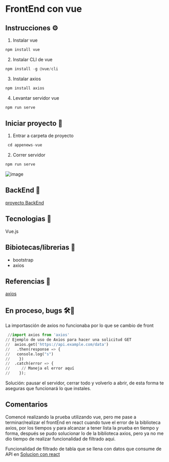 # FrontEnd con vue 

## Instrucciones ⚙️

1. Instalar vue
   
```python
npm install vue
```

2. Instalar CLI de vue

```python
npm install -g @vue/cli
```

3. Instalar axios

```python
npm install axios
```

4. Levantar servidor vue

```python
npm run serve
```

## Iniciar proyecto 🚀

1. Entrar a carpeta de proyecto

```python
 cd appenews-vue
```
2. Correr servidor
   
```python
npm run serve
```

![image](https://github.com/AliciaGaona/appEnewsFront/assets/99162884/7ae8cced-5106-4151-98e5-0ff75c416213)



## BackEnd 🚀

[proyecto BackEnd](https://github.com/AliciaGaona/appEnews)

 ## Tecnologias 🚀
 
 Vue.js

 ## Bibiotecas/librerias 🔧

 - bootstrap
 - axios

 ## Referencias 🔧

 [axios](https://axios-http.com/docs/intro)


 ## En proceso, bugs 🛠️🔎

La importasción de axios no funcionaba por lo que se cambio de front

```python
 //import axios from 'axios'
// Ejemplo de uso de Axios para hacer una solicitud GET
//  axios.get('https://api.example.com/data')
//   .then(response => {
//   console.log("s")
//    })
//  .catch(error => {
//     // Maneja el error aquí
//    });

```

Solución: pausar el servidor, cerrar todo y volverlo a abrir, de esta forma te aseguras que funcionará lo que instales.


 ## Comentarios

 Comencé realizando la prueba utilizando vue, pero me pase a terminar/realizar el frontEnd en react cuando tuve el error de la biblioteca axios, por los tiempos y para alcanzar a tener lista la prueba en tiempo y forma, después se pudo solucionar lo de la biblioteca axios, pero ya no me dio tiempo de realizar funcionalidad de filtrado aqui.

 Funcionalidad de filtrado de tabla que se llena con datos que consume de API en [Solucion con react](https://github.com/AliciaGaona/appEnewsFrontwithReact)

